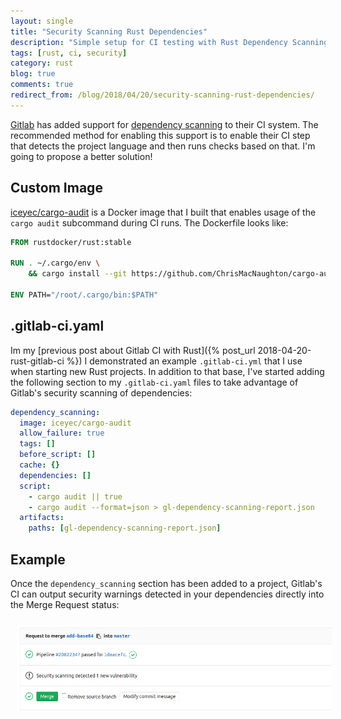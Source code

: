 ```yaml
---
layout: single
title: "Security Scanning Rust Dependencies"
description: "Simple setup for CI testing with Rust Dependency Scanning"
tags: [rust, ci, security]
category: rust
blog: true
comments: true
redirect_from: /blog/2018/04/20/security-scanning-rust-dependencies/
---
```


[Gitlab](https://gitlab.com) has added support for [dependency scanning](https://docs.gitlab.com/ee/user/project/merge_requests/dependency_scanning.html) to their CI system. The recommended method for enabling this support is to enable their CI step that detects the project language and then runs checks based on that. I'm going to propose a better solution!

## Custom Image

[iceyec/cargo-audit](https://hub.docker.com/r/iceyec/cargo-audit/) is a Docker image that I built that enables usage of the `cargo audit` subcommand during CI runs. The Dockerfile looks like:

```Dockerfile
FROM rustdocker/rust:stable

RUN . ~/.cargo/env \
    && cargo install --git https://github.com/ChrisMacNaughton/cargo-audit.git

ENV PATH="/root/.cargo/bin:$PATH"
```

## .gitlab-ci.yaml

Im my [previous post about Gitlab CI with Rust]({% post_url 2018-04-20-rust-gitlab-ci %}) I demonstrated an example `.gitlab-ci.yml` that I use when starting new Rust projects. In addition to that base, I've started adding the following section to my `.gitlab-ci.yaml` files to take advantage of Gitlab's security scanning of dependencies:

```yaml
dependency_scanning:
  image: iceyec/cargo-audit
  allow_failure: true
  tags: []
  before_script: []
  cache: {}
  dependencies: []
  script:
    - cargo audit || true
    - cargo audit --format=json > gl-dependency-scanning-report.json
  artifacts:
    paths: [gl-dependency-scanning-report.json]
```

## Example

Once the `dependency_scanning` section has been added to a project, Gitlab's CI can output security warnings detected in your dependencies directly into the Merge Request status:

<a rel="shadowbox" href="/assets/images/security_scan.png"><img src="/assets/images/security_scan.png" style="margin: 10px;"/></a>
